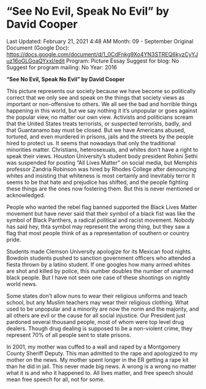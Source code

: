 # “See No Evil, Speak No Evil” by David Cooper

Last Updated: February 21, 2021 4:48 AM
Month: 09 - September
Original Document (Google Doc): https://docs.google.com/document/d/1_0CdFnkg9Xo4YN3STREQ6kyzCyYJuz16oGLGoaQYxxI/edit
Program: Picture Essay
Suggest for blog: No
Suggest for program mailing: No
Year: 2016

**“See No Evil, Speak No Evil” by David Cooper**

This picture represents our society because we have become so politically correct that we only see and speak on the things that society views as important or non-offensive to others. We all see the bad and horrible things happening in this world, but we say nothing it it’s unpopular or goes against the popular view, no matter our own view. Activists and politicians scream that the United States treats terrorists, or suspected terrorists, badly, and that Guantanamo bay must be closed. But we have Americans abused, tortured, and even murdered in prisons, jails and the streets by the people hired to protect us. It seems that nowadays that only the traditional minorities matter. Christians, heterosexuals, and whites don’t have a right to speak their views. Houston University’s student body president Rohini Sethi was suspended for posting “All Lives Matter” on social media, but Memphis professor Zandria Robinson was hired by Rhodes College after denouncing whites and insisting that whiteness is most certainly and inevitably terror It seems to be that hate and prejudice has shifted, and the people fighting these things are the ones now fostering them. But this is never mentioned or acknowledged.

People who wanted the rebel flag banned supported the Black Lives Matter movement but have never said that their symbol of a black fist was like the symbol of Black Panthers, a radical political and racist movement. Nobody has said hey, thta symbol may represent the wrong thing, but they saw a flag that most people think of as a representation of southern or country pride.

Students made Clemson University apologize for its Mexican food nights. Bowdoin students pushed to sanction government officers who attended a fiesta thrown by a latino student. If one googles how many armed whites are shot and killed by police, this number doubles the number of unarmed black people. But I have not seen one case of these shootings on nightly world news.

Some states don’t allow nuns to wear their religious uniforms and teach school, but any Muslim teachers may wear their religious clothing. What used to be unpopular and a minority are now the norm and the majority, and all others are evil or the cause for all social injustice. Our President just pardoned several thousand people, most of whom were top level drug dealers. Though drug dealing is supposed to be a non-violent crime, they represent 70% of all people sent to state prisons.

In 2001, my mother was cuffed to a wall and raped by a Montgomery County Sheriff Deputy. This man admitted to the rape and apologized to my mother on the news. My mother spent longer in the ER getting a rape kit than he did in jail. This never made big news. A wrong is a wrong no matter what it is and who it happened to. All lives matter, and free speech should mean free speech for all, not for some.